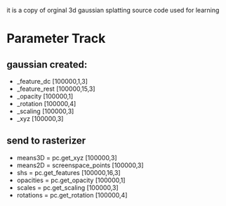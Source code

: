 it is a copy of orginal 3d gaussian splatting source code
used for learning

# Parameter Track
## gaussian created:
* _feature_dc [100000,1,3]
* _feature_rest [100000,15,3]
* _opacity [100000,1]
* _rotation [100000,4]
* _scaling [100000,3]
* _xyz [100000,3]

## send to rasterizer
* means3D = pc.get_xyz [100000,3]
* means2D = screenspace_points [100000,3]
* shs = pc.get_features [100000,16,3]
* opacities = pc.get_opacity [100000,1]
* scales = pc.get_scaling [100000,3]
* rotations = pc.get_rotation [100000,4]

